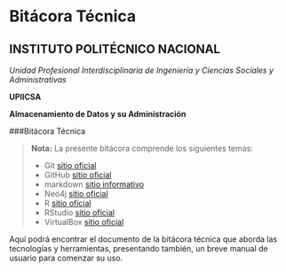 Bitácora Técnica
===================

**INSTITUTO POLITÉCNICO NACIONAL**
-------------------------------------------

*Unidad Profesional Interdisciplinaria de Ingeniería y Ciencias Sociales y Administrativas*

**UPIICSA**

**Almacenamiento de Datos y su Administración**

###Bitácora Técnica

> **Nota:** La presente bitácora comprende los siguientes temas:
> - Git [sitio oficial][1]
> - GitHub [sitio oficial][2]
> - markdown [sitio informativo][3]
> - Neo4j [sitio oficial][4]
> - R [sitio oficial][5]
> - RStudio [sitio oficial][6]
> - VirtualBox [sitio oficial][7]

Aquí podrá encontrar el documento de la bitácora técnica que aborda las tecnologías y herramientas, presentando también, un breve manual de usuario para comenzar su uso.

[1]:https://git-scm.com/
[2]:https://github.com/
[3]:http://daringfireball.net/projects/markdown/
[4]:https://neo4j.com/
[5]:https://www.r-project.org/
[6]:https://www.rstudio.com/
[7]:https://www.virtualbox.org/
